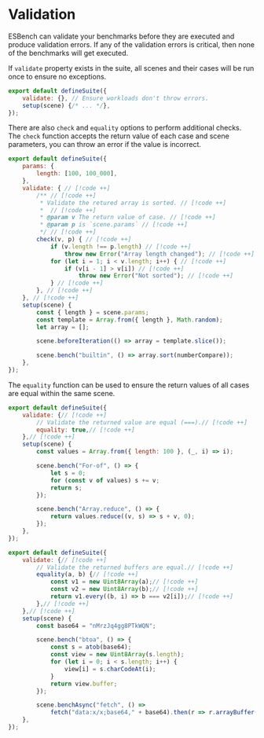 # Validation

ESBench can validate your benchmarks before they are executed and produce validation errors. If any of the validation errors is critical, then none of the benchmarks will get executed.

If `validate` property exists in the suite, all scenes and their cases will be run once to ensure no exceptions.

```javascript
export default defineSuite({
	validate: {}, // Ensure workloads don't throw errors.
    setup(scene) {/* ... */},
});
```

There are also `check` and `equality` options to perform additional checks. The `check` function accepts the return value of each case and scene parameters, you can throw an error if the value is incorrect.

```javascript
export default defineSuite({
	params: {
		length: [100, 100_000],
	},
	validate: { // [!code ++]
		/** // [!code ++]
         * Validate the retured array is sorted. // [!code ++]
         *  // [!code ++]
		 * @param v The return value of case. // [!code ++]
		 * @param p is `scene.params` // [!code ++]
		 */ // [!code ++]
		check(v, p) { // [!code ++]
			if (v.length !== p.length) // [!code ++]
				throw new Error("Array length changed"); // [!code ++]
			for (let i = 1; i < v.length; i++) { // [!code ++]
				if (v[i - 1] > v[i]) // [!code ++]
					throw new Error("Not sorted"); // [!code ++]
			} // [!code ++]
		}, // [!code ++]
	}, // [!code ++]
	setup(scene) {
		const { length } = scene.params;
		const template = Array.from({ length }, Math.random);
		let array = [];

		scene.beforeIteration(() => array = template.slice());

		scene.bench("builtin", () => array.sort(numberCompare));
	},
});
```

The `equality` function can be used to ensure the return values of all cases are equal within the same scene.

```javascript
export default defineSuite({
	validate: {// [!code ++]
		// Validate the returned value are equal (===).// [!code ++]
		equality: true,// [!code ++]
	},// [!code ++]
	setup(scene) {
		const values = Array.from({ length: 100 }, (_, i) => i);

		scene.bench("For-of", () => {
			let s = 0; 
			for (const v of values) s += v; 
			return s;
		});

		scene.bench("Array.reduce", () => {
			return values.reduce((v, s) => s + v, 0);
		});
	},
});
```

```javascript
export default defineSuite({
	validate: {// [!code ++]
		// Validate the returned buffers are equal.// [!code ++]
		equality(a, b) {// [!code ++]
			const v1 = new Uint8Array(a);// [!code ++]
			const v2 = new Uint8Array(b);// [!code ++]
			return v1.every((b, i) => b === v2[i]);// [!code ++]
		},// [!code ++]
	},// [!code ++]
	setup(scene) {
		const base64 = "nMrzJq4gg8PTkWQN";

		scene.bench("btoa", () => {
			const s = atob(base64);
			const view = new Uint8Array(s.length);
			for (let i = 0; i < s.length; i++) {
				view[i] = s.charCodeAt(i);
			}
			return view.buffer;
		});

		scene.benchAsync("fetch", () =>
			fetch("data:x/x;base64," + base64).then(r => r.arrayBuffer()));
	},
});
```
